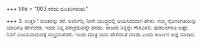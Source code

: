 +++
title = "003 ಕರೆದು ದೂತರಿಗರುಹು"

+++
3. ಉತ್ತರ ! ದೂತರನ್ನು ಕರೆ. ಅವರಿಗೆಲ್ಲ ನೀನೇ ಯುದ್ಧದಲ್ಲಿ ಜಯಿಸಿದುದಾಗಿ ಹೇಳು. ನಮ್ಮ ನೈಜಸಂಗತಿಯನ್ನು ಯಾರಿಗೂ ಹೇಳಬೇಡ. ಇಂದು ನಿನ್ನ ಪರಾಕ್ರಮವನ್ನೇ ಹರಡು. ರಾಜನು ನಿನ್ನನ್ನೇ ಗೌರವಿಸಲಿ. ಪುರಜನಗಳೂ ಅಷ್ಟೇ. ನಿನಗೆ ವಿಜಯವಾದುದಕ್ಕೆ ಸಂಭ್ರಮಪಡಲಿ. ಇಂದು ಮಾತ್ರ ನಾನು ಹೇಳಿದಂತೆ ಮಾಡು ಎಂದು ಅರ್ಜುನ ಆಜ್ಞೆ ಮಾಡಿದ.